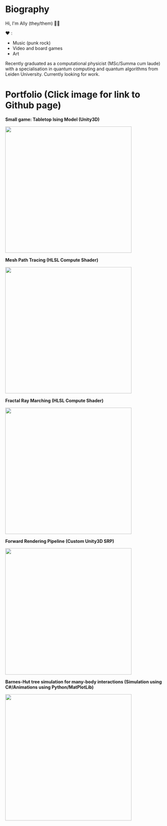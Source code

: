 # Biography

Hi, I'm Ally (they/them) :rainbow_flag:

:heart: :
- Music (punk rock)
- Video and board games
- Art
 
Recently graduated as a computational physicist  (MSc/Summa cum laude) with a specialisation 
in quantum computing and quantum algorithms from Leiden University. Currently looking for work. <!-- Currently looking for a job that combines my love for programming with the mathematical skills my
degree taught me.  Specifically in game dev/computer graphics. -->

# Portfolio (Click image for link to Github page)

**Small game: Tabletop Ising Model (Unity3D)**

<a href="https://github.com/akoreman/Tabletop-Ising-Model-Game"><img src="https://raw.github.com/akoreman/akoreman/main/images/ising.png" width="400"></a>

**Mesh Path Tracing (HLSL Compute Shader)**

<a href="https://github.com/akoreman/Compute-Shader-Mesh-Path-Tracing"><img src="https://raw.github.com/akoreman/akoreman/main/images/path.png" width="400"></a>  

**Fractal Ray Marching (HLSL Compute Shader)**

<a href="https://github.com/akoreman/Compute-Shader-Fractal-Ray-Marching"><img src="https://raw.github.com/akoreman/akoreman/main/images/fractal.png" width="400"></a>  

**Forward Rendering Pipeline (Custom Unity3D SRP)**

<a href="https://github.com/akoreman/Render-Pipeline"><img src="https://raw.github.com/akoreman/akoreman/main/images/sampleRender.png" width="400"></a>  

**Barnes-Hut tree simulation for many-body interactions (Simulation using C#/Animations using Python/MatPlotLib)**  

<a href="https://github.com/akoreman/Planetary-Dynamics-Barnes-Hut"><img src="https://raw.github.com/akoreman/akoreman/main/images/sampleRender.png" width="400"></a>  
 
